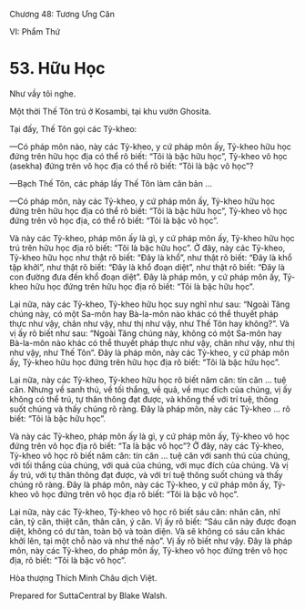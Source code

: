 

Chương 48: Tương Ưng Căn

VI: Phẩm Thứ

# 53\. Hữu Học

Như vầy tôi nghe.

Một thời Thế Tôn trú ở Kosambi, tại khu vườn Ghosita.

Tại đấy, Thế Tôn gọi các Tỷ-kheo:

—Có pháp môn nào, này các Tỷ-kheo, y cứ pháp môn ấy, Tỷ-kheo hữu học đứng trên hữu học địa có thể rõ biết: “Tôi là bậc hữu học”, Tỷ-kheo vô học (asekha) đứng trên vô học địa có thể rõ biết: “Tôi là bậc vô học”?

—Bạch Thế Tôn, các pháp lấy Thế Tôn làm căn bản …

—Có pháp môn, này các Tỷ-kheo, y cứ pháp môn ấy, Tỷ-kheo hữu học đứng trên hữu học địa có thể rõ biết: “Tôi là bậc hữu học”, Tỷ-kheo vô học đứng trên vô học địa, có thể rõ biết: “Tôi là bậc vô học”.

Và này các Tỷ-kheo, pháp môn ấy là gì, y cứ pháp môn ấy, Tỷ-kheo hữu học trú trên hữu học địa rõ biết: “Tôi là bậc hữu học”. Ở đây, này các Tỷ-kheo, Tỷ-kheo hữu học như thật rõ biết: “Ðây là khổ”, như thật rõ biết: “Ðây là khổ tập khởi”, như thật rõ biết: “Ðây là khổ đoạn diệt”, như thật rõ biết: “Ðây là con đường đưa đến khổ đoạn diệt”. Ðây là pháp môn, y cứ pháp môn ấy, Tỷ-kheo hữu học đứng trên hữu học địa rõ biết: “Tôi là bậc hữu học”.

Lại nữa, này các Tỷ-kheo, Tỷ-kheo hữu học suy nghĩ như sau: “Ngoài Tăng chúng này, có một Sa-môn hay Bà-la-môn nào khác có thể thuyết pháp thực như vậy, chân như vậy, như thị như vậy, như Thế Tôn hay không?”. Và vị ấy rõ biết như sau: “Ngoài Tăng chúng này, không có một Sa-môn hay Bà-la-môn nào khác có thể thuyết pháp thực như vậy, chân như vậy, như thị như vậy, như Thế Tôn”. Ðây là pháp môn, này các Tỷ-kheo, y cứ pháp môn ấy, Tỷ-kheo hữu học đứng trên hữu học địa rõ biết: “Tôi là bậc hữu học”.

Lại nữa, này các Tỷ-kheo, Tỷ-kheo hữu học rõ biết năm căn: tín căn … tuệ căn. Nhưng về sanh thú, về tối thắng, về quả, về mục đích của chúng, vị ấy không có thể trú, tự thân thông đạt được, và không thể với trí tuệ, thông suốt chúng và thấy chúng rõ ràng. Ðây là pháp môn, này các Tỷ-kheo … rõ biết: “Tôi là bậc hữu học”.

Và này các Tỷ-kheo, pháp môn ấy là gì, y cứ pháp môn ấy, Tỷ-kheo vô học đứng trên vô học địa rõ biết: “Ta là bậc vô học”? Ở đây, này các Tỷ-kheo, Tỷ-kheo vô học rõ biết năm căn: tín căn … tuệ căn với sanh thú của chúng, với tối thắng của chúng, với quả của chúng, với mục đích của chúng. Và vị ấy trú, với tự thân thông đạt được, và với trí tuệ thông suốt chúng và thấy chúng rõ ràng. Ðây là pháp môn, này các Tỷ-kheo, y cứ pháp môn ấy, Tỷ-kheo vô học đứng trên vô học địa rõ biết: “Tôi là bậc vô học”.

Lại nữa, này các Tỷ-kheo, Tỷ-kheo vô học rõ biết sáu căn: nhãn căn, nhĩ căn, tỷ căn, thiệt căn, thân căn, ý căn. Vị ấy rõ biết: “Sáu căn này được đoạn diệt, không có dư tàn, toàn bộ và toàn diện. Và sẽ không có sáu căn khác khởi lên, tại một chỗ nào và như thế nào”. Vị ấy rõ biết như vậy. Ðây là pháp môn, này các Tỷ-kheo, do pháp môn ấy, Tỷ-kheo vô học đứng trên vô học địa, rõ biết: “Tôi là bậc vô học”.

Hòa thượng Thích Minh Châu dịch Việt.

Prepared for SuttaCentral by Blake Walsh.